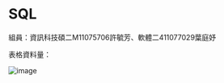 # SQL
組員：資訊科技碩二M11075706許毓芳、軟體二411077029葉庭妤

表格資料量：

![image](https://github.com/TingY09/SQL/assets/115611580/3682d611-b88e-4f09-a832-c09d6c487940)
